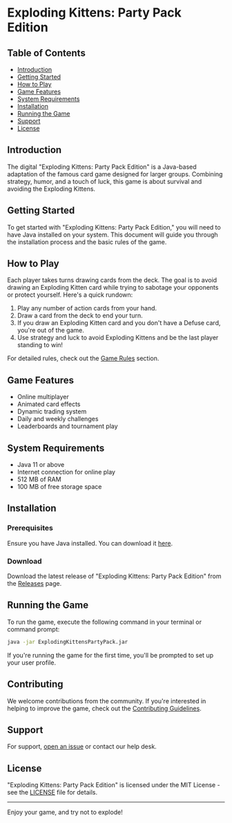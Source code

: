 # Exploding Kittens: Party Pack Edition

## Table of Contents
- [Introduction](#introduction)
- [Getting Started](#getting-started)
- [How to Play](#how-to-play)
- [Game Features](#game-features)
- [System Requirements](#system-requirements)
- [Installation](#installation)
- [Running the Game](#running-the-game)
- [Support](#support)
- [License](#license)

## Introduction
The digital "Exploding Kittens: Party Pack Edition" is a Java-based adaptation of the famous card game designed for larger groups. Combining strategy, humor, and a touch of luck, this game is about survival and avoiding the Exploding Kittens.

## Getting Started
To get started with "Exploding Kittens: Party Pack Edition," you will need to have Java installed on your system. This document will guide you through the installation process and the basic rules of the game.

## How to Play
Each player takes turns drawing cards from the deck. The goal is to avoid drawing an Exploding Kitten card while trying to sabotage your opponents or protect yourself. Here's a quick rundown:

1. Play any number of action cards from your hand.
2. Draw a card from the deck to end your turn.
3. If you draw an Exploding Kitten card and you don't have a Defuse card, you're out of the game.
4. Use strategy and luck to avoid Exploding Kittens and be the last player standing to win!

For detailed rules, check out the [Game Rules](#) section.

## Game Features
- Online multiplayer
- Animated card effects
- Dynamic trading system
- Daily and weekly challenges
- Leaderboards and tournament play

## System Requirements
- Java 11 or above
- Internet connection for online play
- 512 MB of RAM
- 100 MB of free storage space

## Installation

### Prerequisites
Ensure you have Java installed. You can download it [here](https://www.oracle.com/java/technologies/javase-jdk11-downloads.html).

### Download
Download the latest release of "Exploding Kittens: Party Pack Edition" from the [Releases](#) page.

## Running the Game
To run the game, execute the following command in your terminal or command prompt:

```sh
java -jar ExplodingKittensPartyPack.jar
```
If you're running the game for the first time, you'll be prompted to set up your user profile.

## Contributing
We welcome contributions from the community. If you're interested in helping to improve the game, check out the [Contributing Guidelines](CONTRIBUTING.md).

## Support
For support, [open an issue](https://github.com/your-repo/exploding-kittens/issues) or contact our help desk.

## License
"Exploding Kittens: Party Pack Edition" is licensed under the MIT License - see the [LICENSE](LICENSE.md) file for details.

---

Enjoy your game, and try not to explode!
